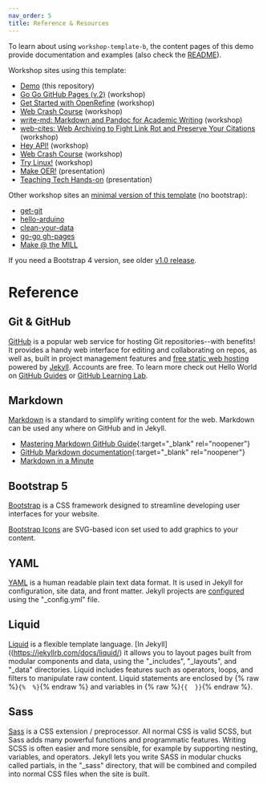 ```yaml
---
nav_order: 5
title: Reference & Resources
---
```


To learn about using `workshop-template-b`, the content pages of this demo provide documentation and examples (also check the [README](https://github.com/evanwill/workshop-template-b/blob/master/README.md)).

Workshop sites using this template:

- [Demo](https://evanwill.github.io/workshop-template-b/) (this repository)
- [Go Go GitHub Pages (v.2)](https://evanwill.github.io/go-go-ghpages-b/) (workshop)
- [Get Started with OpenRefine](https://evanwill.github.io/openrefine-b/) (workshop)
- [Web Crash Course](https://evanwill.github.io/web-crash-course/) (workshop)
- [write-md: Markdown and Pandoc for Academic Writing](https://evanwill.github.io/write-md/) (workshop)
- [web-cites: Web Archiving to Fight Link Rot and Preserve Your Citations](https://evanwill.github.io/web-cites/) (workshop)
- [Hey API!](https://evanwill.github.io/hey-api/) (workshop)
- [Web Crash Course](https://evanwill.github.io/web-crash-course/) (workshop)
- [Try Linux!](https://evanwill.github.io/try-linux/) (workshop)
- [Make OER!](https://evanwill.github.io/make-oer/) (presentation)
- [Teaching Tech Hands-on](https://evanwill.github.io/tech-hands-on/) (presentation)

Other workshop sites an [minimal version of this template](https://github.com/evanwill/workshop-template) (no bootstrap):

- [get-git](https://evanwill.github.io/get-git/)
- [hello-arduino](https://evanwill.github.io/hello-arduino/)
- [clean-your-data](https://evanwill.github.io/clean-your-data/)
- [go-go gh-pages](https://evanwill.github.io/go-go-ghpages/)
- [Make @ the MILL](https://uidaholib.github.io/make-at-the-mill/)

If you need a Bootstrap 4 version, see older [v1.0 release](https://github.com/evanwill/workshop-template-b/releases/tag/v1.0). 

# Reference

## Git & GitHub

[GitHub](https://github.com/) is a popular web service for hosting Git repositories--with benefits!
It provides a handy web interface for editing and collaborating on repos, as well as, built in project management features and [free static web hosting](https://pages.github.com/) powered by [Jekyll](https://jekyllrb.com/).
Accounts are free.
To learn more check out Hello World on [GitHub Guides](https://guides.github.com/) or [GitHub Learning Lab](https://lab.github.com/).

## Markdown

[Markdown](https://daringfireball.net/projects/markdown/) is a standard to simplify writing content for the web. 
Markdown can be used any where on GitHub and in Jekyll.

- [Mastering Markdown GitHub Guide](https://guides.github.com/features/mastering-markdown/){:target="_blank" rel="noopener"}
- [GitHub Markdown documentation](https://docs.github.com/en/free-pro-team@latest/github/writing-on-github/basic-writing-and-formatting-syntax){:target="_blank" rel="noopener"}
- [Markdown in a Minute](https://evanwill.github.io/_drafts/notes/markdown-minute.html)

## Bootstrap 5

[Bootstrap](https://getbootstrap.com/) is a CSS framework designed to streamline developing user interfaces for your website.

[Bootstrap Icons](https://icons.getbootstrap.com/) are SVG-based icon set used to add graphics to your content.

## YAML

[YAML](http://www.yaml.org/) is a human readable plain text data format.
It is used in Jekyll for configuration, site data, and front matter.
Jekyll projects are [configured](https://jekyllrb.com/docs/configuration/) using the "_config.yml" file.

## Liquid

[Liquid](http://shopify.github.io/liquid/) is a flexible template language.
[In Jekyll]((https://jekyllrb.com/docs/liquid/) it allows you to layout pages built from modular components and data, using the "_includes", "_layouts", and "_data" directories.
Liquid includes features such as operators, loops, and filters to manipulate raw content. 
Liquid statements are enclosed by {% raw %}`{%  %}`{% endraw %} and variables in {% raw %}`{{  }}`{% endraw %}.

## Sass  

[Sass](http://sass-lang.com/) is a CSS extension / preprocessor. 
All normal CSS is valid SCSS, but Sass adds many powerful functions and programmatic features. 
Writing SCSS is often easier and more sensible, for example by supporting nesting, variables, and operators. 
Jekyll lets you write SASS in modular chucks called partials, in the "_sass" directory, that will be combined and compiled into normal CSS files when the site is built.
